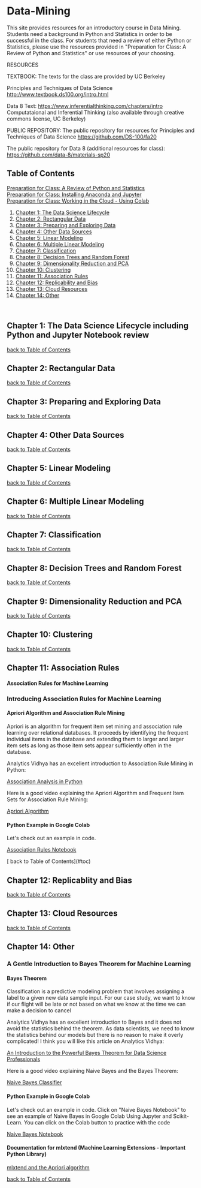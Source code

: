 # Data-Mining
This site provides resources for an introductory course in Data Mining.  Students need a background in Python and Statistics in order to be successful in the class.  For students that need a review of either Python or Statistics, please use the resources provided in "Preparation for Class: A Review of Python and Statistics" or use resources of your choosing. 

RESOURCES

TEXTBOOK:  The texts for the class are provided by UC Berkeley 

Principles and Techniques of Data Science
http://www.textbook.ds100.org/intro.html

Data 8 Text: 
https://www.inferentialthinking.com/chapters/intro
Computataional and Inferential Thinking (also available through creative commons license, UC Berkeley)

PUBLIC REPOSITORY:  The public repository for resources for Principles and Techniques of Data Science
https://github.com/DS-100/fa20

The public repository for Data 8 (additional resources for class):
https://github.com/data-8/materials-sp20

<a name="toc"></a>
## Table of Contents

[Preparation for Class:  A Review of Python and Statistics](#review)
<br>
[Preparation for Class:  Installing Anaconda and Jupyter](#installation)
<br>
[Preparation for Class:  Working in the Cloud - Using Colab](#colab)
<br>
1. [ Chapter 1: The Data Science Lifecycle ](#chap1)
2. [ Chapter 2: Rectangular Data ](#chap2)
3. [ Chapter 3: Preparing and Exploring Data  ](#chap3)
4. [ Chapter 4: Other Data Sources](#chap4)
5. [ Chapter 5: Linear Modeling](#chap5)
6. [ Chapter 6: Multiple Linear Modeling](#chap6)
7. [ Chapter 7: Classification](#chap7)
8. [ Chapter 8: Decision Trees and Random Forest](#chap8)
9. [ Chapter 9: Dimensionality Reduction and PCA ](#chap9)
10. [ Chapter 10: Clustering](#chap10)
11. [ Chapter 11:  Association Rules](#chap11)
12. [ Chapter 12: Replicability and Bias](#chap12)
13. [ Chapter 13: Cloud Resources](#chap13)
14. [ Chapter 14: Other](#chap14)
<br>

<a name="chap1"></a>
## Chapter 1: The Data Science Lifecycle including Python and Jupyter Notebook review
[ back to Table of Contents](#toc)
<br>

<a name="chap2"></a>
## Chapter 2: Rectangular Data
[ back to Table of Contents](#toc)
<br>


<a name="chap3"></a>
## Chapter 3: Preparing and Exploring Data
[ back to Table of Contents](#toc)
<br>


<a name="chap4"></a>
## Chapter 4: Other Data Sources
[ back to Table of Contents](#toc)
<br>


<a name="chap5"></a>
## Chapter 5: Linear Modeling
[ back to Table of Contents](#toc)
<br>


<a name="chap6"></a>
## Chapter 6: Multiple Linear Modeling
[ back to Table of Contents](#toc)
<br>

<a name="chap7"></a>
## Chapter 7: Classification
[ back to Table of Contents](#toc)
<br>
  
  
<a name="chap8"></a>
## Chapter 8: Decision Trees and Random Forest
[ back to Table of Contents](#toc)
<br>


<a name="chap9"></a>
## Chapter 9: Dimensionality Reduction and PCA
[ back to Table of Contents](#toc)
<br>

<a name="chap10"></a>
## Chapter 10: Clustering
[ back to Table of Contents](#toc)
<br>

<a name="chap11"></a>
## Chapter 11: Association Rules

#### Association Rules for Machine Learning
<p></p>

### Introducing Association Rules for Machine Learning

#### Apriori Algorithm and Association Rule Mining
<p>Apriori is an algorithm for frequent item set mining and association rule learning over relational databases. It proceeds by identifying the frequent individual items in the database and extending them to larger and larger item sets as long as those item sets appear sufficiently often in the database.</p>

<p>Analytics Vidhya has an excellent introduction to Association Rule Mining in Python: </p>
<a href="https://medium.com/analytics-vidhya/association-analysis-in-python-2b955d0180c">Association Analysis in Python</a><p></p>
<p>Here is a good video explaining the Apriori Algorithm and Frequent Item Sets for Association Rule Mining:</p>
<a href="https://www.youtube.com/watch?v=TcUlzuQ27iQ">Apriori Algorithm</a>

#### Python Example in Google Colab

<p>Let's check out an example in code.</p>
<p><a href="https://github.com/profunccdata/Knowledge_Based_Systems/blob/master/Association%20Rules%20Example%20in%20Jupyter.ipynb">
Association Rules Notebook
</a></p>
[ back to Table of Contents](#toc)
<br>


<a name="chap12"></a>
## Chapter 12: Replicablity and Bias
[ back to Table of Contents](#toc)
<br>


<a name="chap13"></a>
## Chapter 13: Cloud Resources
[ back to Table of Contents](#toc)
<br>


<a name="chap14"></a>
## Chapter 14: Other
  
### A Gentle Introduction to Bayes Theorem for Machine Learning
#### Bayes Theorem
<p>Classification is a predictive modeling problem that involves assigning a label to a given new data sample input. For our case study, we want to know if our flight will be late or not based on what we know at the time we can make a decision to cancel</p>

<p>Analytics Vidhya has an excellent introduction to Bayes and it does not avoid the statistics behind the theorem.  As data scientists, we need to know the statistics behind our models but there is no reason to make it overly complicated!  I think you will like this article on Analytics Vidhya:</p>
<a href="https://www.analyticsvidhya.com/blog/2019/06/introduction-powerful-bayes-theorem-data-science/">An Introduction to the Powerful Bayes Theorem for Data Science Professionals</a><p></p>
<p>Here is a good video explaining Naive Bayes and the Bayes Theorem:</p>
<a href="https://youtu.be/l3dZ6ZNFjo0">Naive Bayes Classifier</a>

#### Python Example in Google Colab

<p>Let's check out an example in code. Click on "Naive Bayes Notebook" to see an example of Naive Bayes in Google Colab Using Jupyter and Scikit-Learn. You can click on the Colab button to practice with the code</p>
<p><a href="https://github.com/profunccdata/Knowledge_Based_Systems/blob/master/Naive_Bayes_Classifier_Gaussian.ipynb">
Naive Bayes Notebook
</a></p>




#### Documentation for mlxtend (Machine Learning Extensions - Important Python Library)
<p>
  <a href="http://rasbt.github.io/mlxtend/api_subpackages/mlxtend.frequent_patterns/">mlxtend and the Apriori algorithm</a><p></p>
<p></p> 

[ back to Table of Contents](#toc)
<br>



